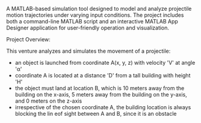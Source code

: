 A MATLAB-based simulation tool designed to model and analyze projectile motion trajectories under varying input conditions. The project includes both a command-line MATLAB script and an interactive MATLAB App Designer application for user-friendly operation and visualization.

Project Overview:

This venture analyzes and simulates the movement of a projectile:
- an object is launched from coordinate A(x, y, z) with velocity 'V' at angle 'α'
- coordinate A is located at a distance 'D' from a tall building with height 'H'
- the object must land at location B, which is 10 meters away from the building on the x-axis, 5 meters away from the building on the y-axis, and 0 meters on the z-axis
- irrespective of the chosen coordinate A, the building location is always blocking the lin eof sight between A and B, since it is an obstacle


